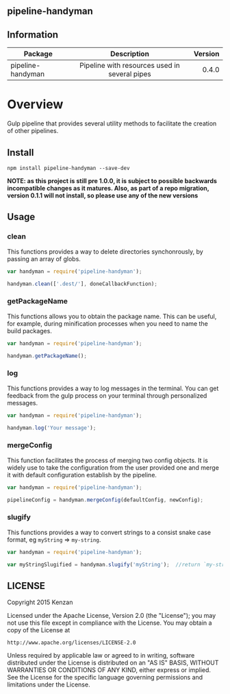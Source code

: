 ## pipeline-handyman


## Information

| Package       | Description   | Version|
| ------------- |:-------------:| -----:|
| pipeline-handyman| Pipeline with resources used in several pipes | 0.4.0 |

# Overview

Gulp pipeline that provides several utility methods to facilitate the creation of other pipelines.

## Install

`npm install pipeline-handyman --save-dev`

**NOTE: as this project is still pre 1.0.0, it is subject to possible backwards incompatible changes as it matures.
Also, as part of a repo migration, version 0.1.1 will not install, so please use any of the new versions**

## Usage

### clean

This functions provides a way to delete directories synchonrously, by passing an array of globs.

```javascript
var handyman = require('pipeline-handyman');

handyman.clean(['.dest/'], doneCallbackFunction);
```

### getPackageName

This functions allows you to obtain the package name. This can be useful, for example, during minification processes 
when you need to name the build packages.

```javascript
var handyman = require('pipeline-handyman');

handyman.getPackageName();
```

### log

This functions provides a way to log messages in the terminal. You can get feedback from the gulp process on your 
terminal through personalized messages.

```javascript
var handyman = require('pipeline-handyman');

handyman.log('Your message');
```

### mergeConfig

This function facilitates the process of merging two config objects. It is widely use to take the configuration from the 
user provided one and merge it with default configuration establish by the pipeline.

```javascript
var handyman = require('pipeline-handyman');

pipelineConfig = handyman.mergeConfig(defaultConfig, newConfig);

```

### slugify

This functions provides a way to convert strings to a consist snake case format, eg `myString` => `my-string`.

```javascript
var handyman = require('pipeline-handyman');

var myStringSlugified = handyman.slugify('myString');  //return `my-string`
```



## LICENSE
Copyright 2015 Kenzan

Licensed under the Apache License, Version 2.0 (the "License");
you may not use this file except in compliance with the License.
You may obtain a copy of the License at

    http://www.apache.org/licenses/LICENSE-2.0

Unless required by applicable law or agreed to in writing, software
distributed under the License is distributed on an "AS IS" BASIS,
WITHOUT WARRANTIES OR CONDITIONS OF ANY KIND, either express or implied.
See the License for the specific language governing permissions and
limitations under the License.
